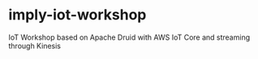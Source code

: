 # imply-iot-workshop
IoT Workshop based on Apache Druid with AWS IoT Core and streaming through Kinesis 

